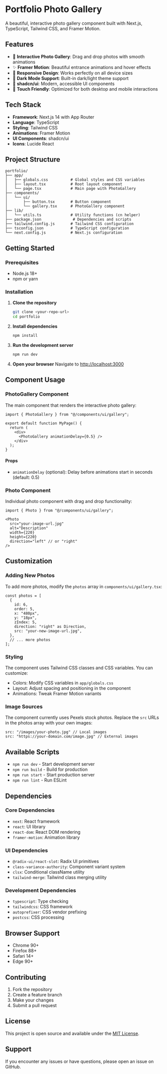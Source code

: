 # Portfolio Photo Gallery

A beautiful, interactive photo gallery component built with Next.js, TypeScript, Tailwind CSS, and Framer Motion.

## Features

- 🎨 **Interactive Photo Gallery**: Drag and drop photos with smooth animations
- ✨ **Framer Motion**: Beautiful entrance animations and hover effects
- 🎯 **Responsive Design**: Works perfectly on all device sizes
- 🌙 **Dark Mode Support**: Built-in dark/light theme support
- 🧩 **shadcn/ui**: Modern, accessible UI components
- 📱 **Touch Friendly**: Optimized for both desktop and mobile interactions

## Tech Stack

- **Framework**: Next.js 14 with App Router
- **Language**: TypeScript
- **Styling**: Tailwind CSS
- **Animations**: Framer Motion
- **UI Components**: shadcn/ui
- **Icons**: Lucide React

## Project Structure

```
portfolio/
├── app/
│   ├── globals.css          # Global styles and CSS variables
│   ├── layout.tsx           # Root layout component
│   └── page.tsx             # Main page with PhotoGallery
├── components/
│   └── ui/
│       ├── button.tsx       # Button component
│       └── gallery.tsx      # PhotoGallery component
├── lib/
│   └── utils.ts             # Utility functions (cn helper)
├── package.json              # Dependencies and scripts
├── tailwind.config.js       # Tailwind CSS configuration
├── tsconfig.json            # TypeScript configuration
└── next.config.js           # Next.js configuration
```

## Getting Started

### Prerequisites

- Node.js 18+ 
- npm or yarn

### Installation

1. **Clone the repository**
   ```bash
   git clone <your-repo-url>
   cd portfolio
   ```

2. **Install dependencies**
   ```bash
   npm install
   ```

3. **Run the development server**
   ```bash
   npm run dev
   ```

4. **Open your browser**
   Navigate to [http://localhost:3000](http://localhost:3000)

## Component Usage

### PhotoGallery Component

The main component that renders the interactive photo gallery:

```tsx
import { PhotoGallery } from "@/components/ui/gallery";

export default function MyPage() {
  return (
    <div>
      <PhotoGallery animationDelay={0.5} />
    </div>
  );
}
```

#### Props

- `animationDelay` (optional): Delay before animations start in seconds (default: 0.5)

### Photo Component

Individual photo component with drag and drop functionality:

```tsx
import { Photo } from "@/components/ui/gallery";

<Photo
  src="your-image-url.jpg"
  alt="Description"
  width={220}
  height={220}
  direction="left" // or "right"
/>
```

## Customization

### Adding New Photos

To add more photos, modify the `photos` array in `components/ui/gallery.tsx`:

```tsx
const photos = [
  {
    id: 6,
    order: 5,
    x: "480px",
    y: "18px",
    zIndex: 5,
    direction: "right" as Direction,
    src: "your-new-image-url.jpg",
  },
  // ... more photos
];
```

### Styling

The component uses Tailwind CSS classes and CSS variables. You can customize:

- Colors: Modify CSS variables in `app/globals.css`
- Layout: Adjust spacing and positioning in the component
- Animations: Tweak Framer Motion variants

### Image Sources

The component currently uses Pexels stock photos. Replace the `src` URLs in the photos array with your own images:

```tsx
src: "/images/your-photo.jpg" // Local images
src: "https://your-domain.com/image.jpg" // External images
```

## Available Scripts

- `npm run dev` - Start development server
- `npm run build` - Build for production
- `npm run start` - Start production server
- `npm run lint` - Run ESLint

## Dependencies

### Core Dependencies
- `next`: React framework
- `react`: UI library
- `react-dom`: React DOM rendering
- `framer-motion`: Animation library

### UI Dependencies
- `@radix-ui/react-slot`: Radix UI primitives
- `class-variance-authority`: Component variant system
- `clsx`: Conditional className utility
- `tailwind-merge`: Tailwind class merging utility

### Development Dependencies
- `typescript`: Type checking
- `tailwindcss`: CSS framework
- `autoprefixer`: CSS vendor prefixing
- `postcss`: CSS processing

## Browser Support

- Chrome 90+
- Firefox 88+
- Safari 14+
- Edge 90+

## Contributing

1. Fork the repository
2. Create a feature branch
3. Make your changes
4. Submit a pull request

## License

This project is open source and available under the [MIT License](LICENSE).

## Support

If you encounter any issues or have questions, please open an issue on GitHub.

